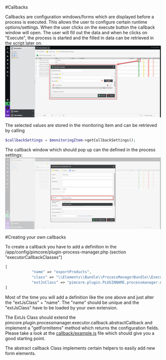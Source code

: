 #Callbacks

Callbacks are configuration windows/forms which are displayed before a process is executed. 
This allows the user to configure certain runtime options/settings. 
When the user clicks on the execute button the callback window will open. The user will fill out the data and when he clicks on "Execute", the process is started and the filled in data
can be retrieved in the script later on.
![callbackWindow](img/callbackWindow.png)


The selected values are stored in the monitoring item and can be retrieved by calling 

```php
$callbackSettings = $monitoringItem->getCallbackSettings();
```

The callback window which should pop up can the defined in the process settings:
![callbackDefinition](img/callbackDefinition.png)

#Creating your own callbacks

To create a callback you have to add a definition in the /app/config/pimcore/plugin-process-manager.php (section "executorCallbackClasses")


```php
[
            "name" => "exportProducts",
            "class" => "\\Elements\\Bundle\\ProcessManagerBundle\\Executor\\Callback\\General",
            "extJsClass" => "pimcore.plugin.PLUGINNAME.processmanager.executor.callback.exportProducts",
]
```
Most of the time you will add a definition like the one above and just alter the "extJsClass" + "name".
The "name" should be unique and the "extJsClass" have to be loaded by your own extension. 

The ExtJs Class should extend the pimcore.plugin.processmanager.executor.callback.abstractCallback and implement a "getFormItems" method which returns the configuration fields.
Please take a look at the [callback/example.js](../src/Resources/public/js/executor/callback/example.js) file which should give you a good starting point.

The abstract callback Class implements certain helpers to easily add new form elements. 